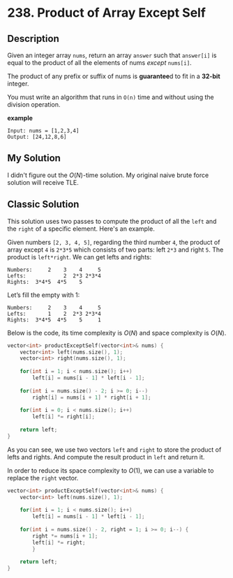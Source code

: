 # 238. Product of Array Except Self

## Description
Given an integer array `nums`, return an array `answer` such that `answer[i]` is equal to the product of all the elements of nums *except* `nums[i]`.

The product of any prefix or suffix of nums is **guarantee**d to fit in a **32-bit** integer.

You must write an algorithm that runs in `O(n)` time and without using the division operation.

**example**
```
Input: nums = [1,2,3,4]
Output: [24,12,8,6]
```

## My Solution
I didn't figure out the $O(N)$-time solution. My original naive brute force solution will receive TLE.


## Classic Solution
This solution uses two passes to compute the product of all the `left` and the `right` of a specific element. Here's an example.

Given numbers `[2, 3, 4, 5]`, regarding the third number `4`, the product of array except `4` is `2*3*5` which consists of two parts: left `2*3` and right `5`. The product is `left*right`. We can get lefts and rights:
```
Numbers:     2    3    4     5
Lefts:            2  2*3 2*3*4
Rights:  3*4*5  4*5    5      
```

Let’s fill the empty with 1:
```
Numbers:     2    3    4     5
Lefts:       1    2  2*3 2*3*4
Rights:  3*4*5  4*5    5     1
```
Below is the code, its time complexity is $O(N)$ and space complexity is $O(N)$.
```c++
vector<int> productExceptSelf(vector<int>& nums) {
    vector<int> left(nums.size(), 1);
    vector<int> right(nums.size(), 1);
    
    for(int i = 1; i < nums.size(); i++) 
        left[i] = nums[i - 1] * left[i - 1];
    
    for(int i = nums.size() - 2; i >= 0; i--) 
        right[i] = nums[i + 1] * right[i + 1];
    
    for(int i = 0; i < nums.size(); i++)
        left[i] *= right[i];
    
    return left;
}
```

As you can see, we use two vectors `left` and `right` to store the product of lefts and rights. And compute the result product in `left` and return it. 

In order to reduce its space complexity to $O(1)$, we can use a variable to replace the `right` vector.
```C++
vector<int> productExceptSelf(vector<int>& nums) {
    vector<int> left(nums.size(), 1);
    
    for(int i = 1; i < nums.size(); i++) 
        left[i] = nums[i - 1] * left[i - 1];
    
    for(int i = nums.size() - 2, right = 1; i >= 0; i--) {
        right *= nums[i + 1];
        left[i] *= right;
        } 
    
    return left;
}
```